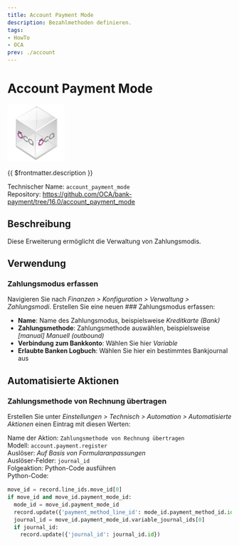 ```yaml
---
title: Account Payment Mode
description: Bezahlmethoden definieren.
tags:
- HowTo
- OCA
prev: ./account
---
```

# Account Payment Mode
![icon_oca_app](attachments/icon_oca_app.png)

{{ $frontmatter.description }}

Technischer Name: `account_payment_mode`\
Repository: <https://github.com/OCA/bank-payment/tree/16.0/account_payment_mode>

## Beschreibung

Diese Erweiterung ermöglicht die Verwaltung von Zahlungsmodis.

## Verwendung

### Zahlungsmodus erfassen

Navigieren Sie nach *Finanzen > Konfiguration > Verwaltung > Zahlungsmodi*. Erstellen Sie eine neuen ### Zahlungsmodus erfassen:

* **Name**: Name des Zahlungsmodus, beispielsweise *Kreditkarte (Bank)*
* **Zahlungsmethode**: Zahlungsmethode auswählen, beispielsweise *\[manual\] Manuell (outbound)*
* **Verbindung zum Bankkonto**: Wählen Sie hier *Variable*
* **Erlaubte Banken Logbuch**: Wählen Sie hier ein bestimmtes Bankjournal aus

## Automatisierte Aktionen

### Zahlungsmethode von Rechnung übertragen

Erstellen Sie unter *Einstellungen > Technisch > Automation > Automatisierte Aktionen* einen Eintrag mit diesen Werten:

Name der Aktion: `Zahlungsmethode von Rechnung übertragen`\
Modell: `account.payment.register`\
Auslöser: *Auf Basis von Formularanpassungen*\
Auslöser-Felder: `journal_id`\
Folgeaktion: Python-Code ausführen\
Python-Code:

```python
move_id = record.line_ids.move_id[0]
if move_id and move_id.payment_mode_id:
  mode_id = move_id.payment_mode_id
  record.update({'payment_method_line_id': mode_id.payment_method_id.id})
  journal_id = move_id.payment_mode_id.variable_journal_ids[0]
  if journal_id:
    record.update({'journal_id': journal_id.id})
```